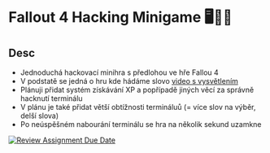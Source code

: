 # Fallout 4 Hacking Minigame 🖥️👩‍💻

## Desc
- Jednoduchá hackovací minihra s předlohou ve hře Fallou 4
- V podstatě se jedná o hru kde hádáme slovo [video s vysvětlením](https://youtu.be/bx_4zoUL0aY)
- Plánuji přidat systém získávání XP a popřípadě jiných věcí za správně hacknutí terminálu
- V plánu je také přidat větší obtížnosti termináluů (= více slov na výběr, delší slova)
- Po neúspěšném nabourání terminálu se hra na několik sekund uzamkne

[![Review Assignment Due Date](https://classroom.github.com/assets/deadline-readme-button-24ddc0f5d75046c5622901739e7c5dd533143b0c8e959d652212380cedb1ea36.svg)](https://classroom.github.com/a/vdeMqflE)
